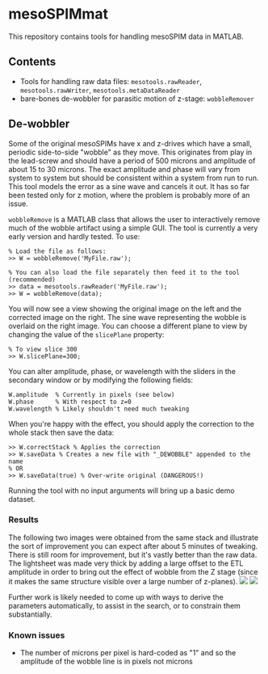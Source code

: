 # mesoSPIMmat

This repository contains tools for handling mesoSPIM data in MATLAB.

## Contents
* Tools for handling raw data files: `mesotools.rawReader`, `mesotools.rawWriter`, `mesotools.metaDataReader`
* bare-bones de-wobbler for parasitic motion of z-stage: `wobbleRemover`


## De-wobbler
Some of the original mesoSPIMs have x and z-drives which have a small, periodic side-to-side "wobble" as they move.
This originates from play in the lead-screw and should have a period of 500 microns and amplitude of about 15 to 30 microns.
The exact amplitude and phase will vary from system to system but should be consistent within a system from run to run. 
This tool models the error as a sine wave and cancels it out.
It has so far been tested only for z motion, where the problem is probably more of an issue. 

`wobbleRemove` is a MATLAB class that allows the user to interactively remove much of the wobble artifact using a simple GUI. 
The tool is currently a very early version and hardly tested. 
To use:

```
% Load the file as follows:
>> W = wobbleRemove('MyFile.raw');

% You can also load the file separately then feed it to the tool (recommended)
>> data = mesotools.rawReader('MyFile.raw'); 
>> W = wobbleRemove(data);
```

You will now see a view showing the original image on the left and the corrected image on the right.
The sine wave representing the wobble is overlaid on the right image. 
You can choose a different plane to view by changing the value of the `slicePlane` property:

```
% To view slice 300
>> W.slicePlane=300;
```

You can alter amplitude, phase, or wavelength with the sliders in the secondary window or by modifying the following fields:
```
W.amplitude  % Currently in pixels (see below)
W.phase      % With respect to z=0
W.wavelength % Likely shouldn't need much tweaking
```

When you're happy with the effect, you should apply the correction to the whole stack then save the data:
```
>> W.correctStack % Applies the correction
>> W.saveData % Creates a new file with "_DEWOBBLE" appended to the name
% OR
>> W.saveData(true) % Over-write original (DANGEROUS!)
```

Running the tool with no input arguments will bring up a basic demo dataset. 

### Results
The following two images were obtained from the same stack and illustrate the sort of improvement you can expect after about 5 minutes of tweaking. 
There is still room for improvement, but it's vastly better than the raw data.
The lightsheet was made very thick by adding a large offset to the ETL amplitude in order to bring out the effect of wobble from the Z stage (since it makes the same structure visible over a large number of z-planes). 
<img src="https://github.com/mesoSPIM/mesoSPIMmat/wiki/images/wobble1.png" />
<img src="https://github.com/mesoSPIM/mesoSPIMmat/wiki/images/wobble2.png" />

Further work is likely needed to come up with ways to derive the parameters automatically, to assist in the search, or to constrain them substantially.


### Known issues
* The number of microns per pixel is hard-coded as "1" and so the amplitude of the wobble line is in pixels not microns
